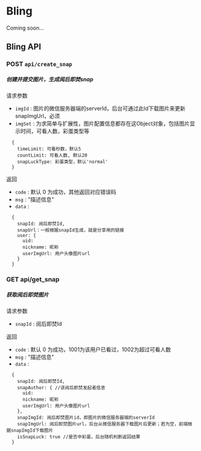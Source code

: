 # Bling
Coming soon...

## Bling API

### POST  `api/create_snap`
##### 创建并提交图片，生成阅后即焚snap
请求参数
  - `imgId` : 图片的微信服务器端的serverId，后台可通过此Id下载图片来更新snapImgUrl，必须
  - `imgSet` : 为求简单与扩展性，图片配置信息都存在这Object对象，包括图片显示时间，可看人数，彩蛋类型等
```
  {
    timeLimit: 可看秒数，默认5
    countLimit: 可看人数, 默认20
    snapLuckType: 彩蛋类型，默认'normal'
  }
```
  
返回
  - `code` : 默认 0 为成功，其他返回对应错误码
  - `msg` : "描述信息"
  - `data` : 
```
  {
    snapId: 阅后即焚Id,
    snapUrl：一般根据snapId生成，就是分享用的链接
    user: {
      uid: 
      nickname: 昵称
      userImgUrl: 用户头像图片url
    }
  }
```
  
### GET api/get_snap
##### 获取阅后即焚图片
  请求参数
  - `snapId` : 阅后即焚Id
  
  返回
  - `code` : 默认 0 为成功，1001为该用户已看过，1002为超过可看人数
  - `msg` : "描述信息"
  - `data` :
```
  {
    snapId: 阅后即焚Id,
    snapAuthor: { //该阅后即焚发起者信息
      uid: 
      nickname: 昵称
      userImgUrl: 用户头像图片url
    },
    snapImgId: 阅后即焚图片id，即图片的微信服务器端的serverId
    snapImgUrl: 阅后即焚图片url，后台从微信服务器下载图片后更新；若为空，前端根据snapImgId下载图片
    isSnapLuck: true //是否中彩蛋，后台随机判断返回结果
  }
```
